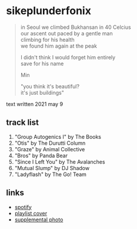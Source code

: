 # sikeplunderfonix

> in Seoul we climbed Bukhansan in 40 Celcius  
> our ascent out paced by a gentle man  
> climbing for his health  
> we found him again at the peak
>
> I didn't think I would forget him entirely  
> save for his name
>
> Min
>
> "you think it's beautiful?  
> it's just buildings"

text written 2021 may 9

## track list

1. "Group Autogenics I" by The Books
2. "Otis" by The Durutti Column
3. "Graze" by Animal Collective
4. "Bros" by Panda Bear
5. "Since I Left You" by The Avalanches
6. "Mutual Slump" by DJ Shadow
7. "Ladyflash" by The Go! Team

## links

- [spotify](https://open.spotify.com/playlist/5hqgmVhLJplANZx7cG44em)
- [playlist cover](./cover.jpeg)
- [supplemental photo](./supplement.jpeg)
